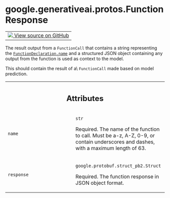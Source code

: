 
# google.generativeai.protos.FunctionResponse

<!-- Insert buttons and diff -->

<table class="tfo-notebook-buttons tfo-api nocontent">
<td>
  <a target="_blank" href="https://github.com/googleapis/google-cloud-python/tree/main/packages/google-ai-generativelanguage/google/ai/generativelanguage_v1beta/types/content.py#L613-L638">
    <img src="https://www.tensorflow.org/images/GitHub-Mark-32px.png" />
    View source on GitHub
  </a>
</td>
</table>



The result output from a ``FunctionCall`` that contains a string representing the <a href="../../../google/generativeai/protos/FunctionDeclaration.md#name"><code>FunctionDeclaration.name</code></a> and a structured JSON object containing any output from the function is used as context to the model.

<!-- Placeholder for "Used in" -->
 This should contain the result of a\ ``FunctionCall``
made based on model prediction.



<!-- Tabular view -->
 <table class="responsive fixed orange">
<colgroup><col width="214px"><col></colgroup>
<tr><th colspan="2"><h2 class="add-link">Attributes</h2></th></tr>

<tr>
<td>

`name`<a id="name"></a>

</td>
<td>

`str`

Required. The name of the function to call.
Must be a-z, A-Z, 0-9, or contain underscores
and dashes, with a maximum length of 63.

</td>
</tr><tr>
<td>

`response`<a id="response"></a>

</td>
<td>

`google.protobuf.struct_pb2.Struct`

Required. The function response in JSON
object format.

</td>
</tr>
</table>



